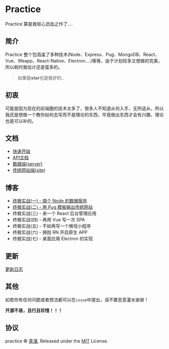 # Practice

Practice 算是我呕心沥血之作了....

## 简介

Practice 整个包涵盖了多种技术(Node、Express、Pug、MongoDB、React、Vue、Weapp、React-Native、Electron....)等等，由于计划较多又想做的完美，所以耗时我估计还是蛮多的。

> 如果能**star**也是极好的..

## 初衷

可能是因为现在的前端圈的技术太多了，很多人不知道从何入手，无所适从，所以我还是想做一个教你如何去写而不是理论的东西，毕竟做出东西才会有兴趣，理论也是可以补的。

## 文档

  - [快速开始](server/controller/static/quick_start.md)
  - [API文档](API.md)
  - [数据端(server)](server/README.md)
  - [传统网站端(site)](site/README.md)

## 博客

  - [终极实战(一) - 搞个 Node 的数据服务](https://github.com/mintsweet/blog/issues/2)
  - [终极实战(二) - 用 Pug 模板输出传统网站](https://github.com/mintsweet/blog/issues/3)
  - 终极实战(三) - 来一个 React 后台管理应用
  - 终极实战(四) - 再用 Vue 写一次 SPA
  - 终极实战(五) - 不如再写一个微信小程序
  - 终极实战(六) - 拥抱 RN 开启原生 APP
  - 终极实战(七) - 桌面应用 Electron 的实现

## 更新

[更新日志](CHANGELOG.md)

## 其他

如若你有任何问题或者想法都可以在`issue`中提出，请不要恶意灌水谢谢！

**开源不易，且行且珍惜！！！**

## 协议

practice &copy; [青湛](https://github.com/mintsweet), Released under the [MIT](./LICENSE) License.
